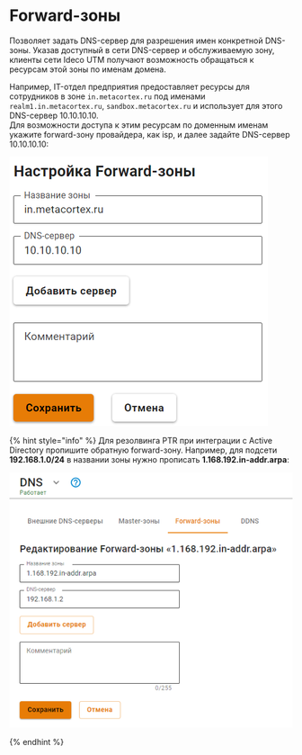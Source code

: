 # Forward-зоны

Позволяет задать DNS-сервер для разрешения имен конкретной DNS-зоны. Указав доступный в сети DNS-сервер и обслуживаемую зону, клиенты сети Ideco UTM получают возможность обращаться к ресурсам этой зоны по именам домена. 

Например, IT-отдел предприятия предоставляет ресурсы для сотрудников в зоне `in.metacortex.ru` под именами `realm1.in.metacortex.ru`, `sandbox.metacortex.ru` и использует для этого DNS-сервер 10.10.10.10. \
Для возможности доступа к этим ресурсам по доменным именам укажите forward-зону провайдера, как isp, и далее задайте DNS-сервер 10.10.10.10:

<img src="../../../.gitbook/assets/forward_zone.png" alt="" data-size="original">

{% hint style="info" %}
Для резолвинга PTR при интеграции с Active Directory пропишите обратную forward-зону. Например, для подсети **192.168.1.0/24** в названии зоны нужно прописать **1.168.192.in-addr.arpa**:

![](../../../.gitbook/assets/forward-zone1.png)

{% endhint %}